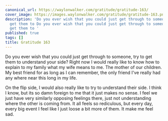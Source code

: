 ```yaml
---
canonical_url: https://waylonwalker.com/gratitude/gratitude-163/
cover_image: https://images.waylonwalker.com/gratitude/gratitude-163.png
description: 'Do you ever wish that you could just get through to someone, try to
  get them to Do you ever wish that you could just get through to someone, try to
  get them to '
published: true
tags: []
title: Gratitude 163
---
```


Do you ever wish that you could just get through to someone, try to get them to understand your side?  Right now I would really like to know how to explain to my family what my wife means to me. The mother of our children.  My best friend for as long as I can remember, the only friend I've really had any where near this long in my life.

On the flip side, I would also really like to try to understand their side.  I think I know, but its so damn foreign to me that it just makes no sense.  I feel we just have very similarly opposing feelings there, just not understanding where the other is coming from.  It all feels so rediculous, but every day, every big event I feel like I just loose a bit more of them.  It make me feel sad.